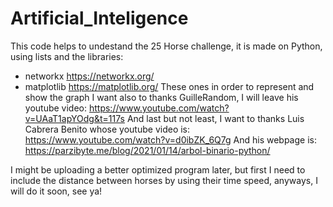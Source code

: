# Artificial_Inteligence

This code helps to undestand the 25 Horse challenge, it is made on Python, using lists and the libraries:
+ networkx https://networkx.org/
+ matplotlib https://matplotlib.org/
These ones in order to represent and show the graph
I want also to thanks GuilleRandom, I will leave his youtube video: https://www.youtube.com/watch?v=UAaT1apYOdg&t=117s
And last but not least, I want to thanks Luis Cabrera Benito whose youtube video is: https://www.youtube.com/watch?v=d0ibZK_6Q7g
And his webpage is: https://parzibyte.me/blog/2021/01/14/arbol-binario-python/

I might be uploading a better optimized program later, but first I need to include the distance between horses by using their time speed, anyways, I will do it soon, see ya!
